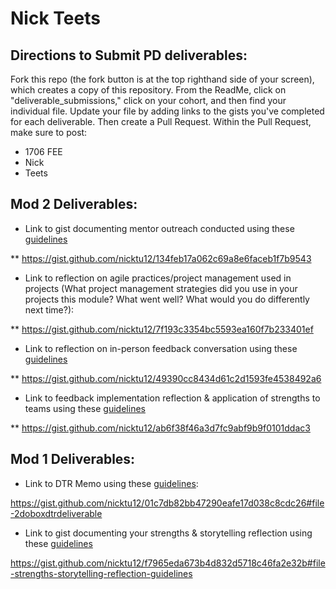 # Nick Teets

## Directions to Submit PD deliverables:
Fork this repo (the fork button is at the top righthand side of your screen), which creates a copy of this repository. From the ReadMe, click on "deliverable_submissions," click on your cohort, and then find your individual file. Update your file by adding links to the gists you've completed for each deliverable. Then create a Pull Request. Within the Pull Request, make sure to post:

* 1706 FEE
* Nick
* Teets

## Mod 2 Deliverables:
* Link to gist documenting mentor outreach conducted using these [guidelines](https://github.com/turingschool/career-development-curriculum/blob/master/module_two/cold_outreach_i_guidelines.md)

** https://gist.github.com/nicktu12/134feb17a062c69a8e6faceb1f7b9543

* Link to reflection on agile practices/project management used in projects (What project management strategies did you use in your projects this module? What went well? What would you do differently next time?):

** https://gist.github.com/nicktu12/7f193c3354bc5593ea160f7b233401ef

* Link to reflection on in-person feedback conversation using these [guidelines](https://github.com/turingschool/career-development-curriculum/blob/master/module_two/feedback_conversation_reflection_guidelines.md)

** https://gist.github.com/nicktu12/49390cc8434d61c2d1593fe4538492a6

* Link to feedback implementation reflection & application of strengths to teams using these [guidelines](https://github.com/turingschool/career-development-curriculum/blob/master/module_two/feedback_implementation_strengths_reflection.md)

** https://gist.github.com/nicktu12/ab6f38f46a3d7fc9abf9b9f0101ddac3

## Mod 1 Deliverables:
* Link to DTR Memo using these [guidelines](https://github.com/turingschool/career-development-curriculum/blob/master/module_one/dtr_guidelines_memo.md):

https://gist.github.com/nicktu12/01c7db82bb47290eafe17d038c8cdc26#file-2doboxdtrdeliverable

* Link to gist documenting your strengths & storytelling reflection using these [guidelines](https://github.com/turingschool/career-development-curriculum/blob/master/module_one/strengths_storytelling_reflection.md)

https://gist.github.com/nicktu12/f7965eda673b4d832d5718c46fa2e32b#file-strengths-storytelling-reflection-guidelines
